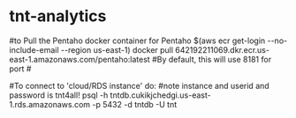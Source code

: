 # tnt-analytics
#to Pull the Pentaho docker container for Pentaho
$(aws ecr get-login --no-include-email --region us-east-1)
docker pull 642192211069.dkr.ecr.us-east-1.amazonaws.com/pentaho:latest
#By default, this will use 8181 for port #

#To connect to 'cloud/RDS instance' do:
#note instance and userid and password is tnt4all!
psql -h tntdb.cukikjchedgi.us-east-1.rds.amazonaws.com -p 5432 -d tntdb -U tnt
